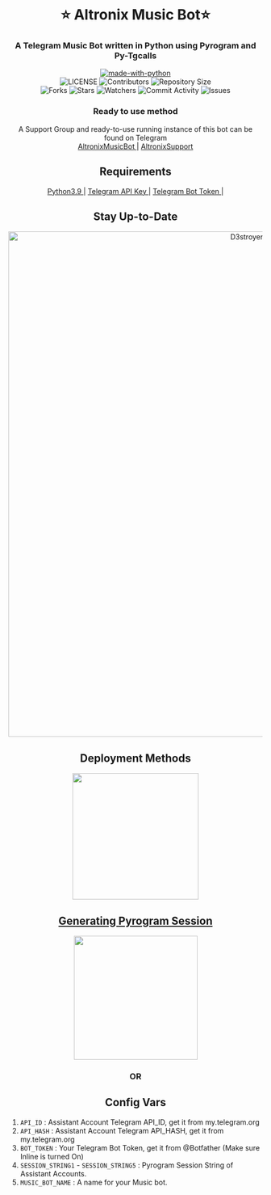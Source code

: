 <h1 align= center><b>⭐️ Altronix Music Bot⭐️</b></h1>
<h3 align = center> A Telegram Music Bot written in Python using Pyrogram and Py-Tgcalls </h3>

<p align="center">
<a href="https://python.org"><img src="http://forthebadge.com/images/badges/made-with-python.svg" alt="made-with-python"></a>
<br>
    <img src="https://img.shields.io/github/license/D3stroyer-xD/AltronixMusicBot?style=for-the-badge" alt="LICENSE">
    <img src="https://img.shields.io/github/contributors/D3stroyer-xD/AltronixMusicBot?style=for-the-badge" alt="Contributors">
    <img src="https://img.shields.io/github/repo-size/D3stroyer-xD/AltronixMusicBot?style=for-the-badge" alt="Repository Size"> <br>
    <img src="https://img.shields.io/github/forks/D3stroyer-xD/AltronixMusicBot?style=for-the-badge" alt="Forks">
    <img src="https://img.shields.io/github/stars/D3stroyer-xD/AltronixMusicBot?style=for-the-badge" alt="Stars">
    <img src="https://img.shields.io/github/watchers/D3stroyer-xD/AltronixMusicBot?style=for-the-badge" alt="Watchers">
    <img src="https://img.shields.io/github/commit-activity/w/D3stroyer-xD/AltronixMusicBot?style=for-the-badge" alt="Commit Activity">
    <img src="https://img.shields.io/github/issues/D3stroyer-xD/AltronixMusicBot?style=for-the-badge" alt="Issues">
</p>

<h3 align="center">
    Ready to use method
</h3>

<p align="center">
    A Support Group and ready-to-use running instance of this bot can be found on Telegram <br>
    <a href="https://t.me/AltronixMusicBot"> AltronixMusicBot </a> |
    <a href="https://t.me/AltronixSupport"> AltronixSupport </a>
</p>

<h2 align="center">
   Requirements
</h2>

<p align="center">
    <a href="https://www.python.org/downloads/release/python-390/"> Python3.9 </a> |
    <a href="https://docs.pyrogram.org/intro/setup#api-keys"> Telegram API Key </a> |
    <a href="https://t.me/botfather"> Telegram Bot Token </a> |
</p>

<h2 align="center">
   Stay Up-to-Date
</h2>

<p align="center"><img src="https://github.com/D3stroyer-xD/AltronixMusicBot/blob/main/Utils/star.gif" alt="D3stroyer-xD Github" width="1000px" /></p>


<h2 align="center">
    Deployment Methods
</h2>

<p align="center">
<a href="https://dashboard.heroku.com/new?template=https://github.com/D3stroyer-xD/AltronixMusicBot"><img src="https://img.shields.io/badge/Deploy%20To%20Heroku-blueviolet?style=for-the-badge&logo=heroku" width="250""/</a>  

</p>

<h2 align="center">
   Generating Pyrogram Session
</h2>

<p align="center">
<a href="https://replit.com/@DarkXstar-xd/Altronix-1#main.py"><img src="https://img.shields.io/badge/Generate%20On%20Repl-blueviolet?style=for-the-badge&logo=appveyor" width="245""/></a>
 </p>  

<h3 align="center">
    OR
</h3>



<h2 align="center">
   Config Vars
</h2>

1. `API_ID` : Assistant Account Telegram API_ID, get it from my.telegram.org
2. `API_HASH` : Assistant Account Telegram API_HASH, get it from my.telegram.org
3. `BOT_TOKEN` : Your Telegram Bot Token, get it from @Botfather (Make sure Inline is turned On)
4. `SESSION_STRING1` - `SESSION_STRING5`  : Pyrogram Session String of Assistant Accounts.
5. `MUSIC_BOT_NAME` : A name for your Music bot.



